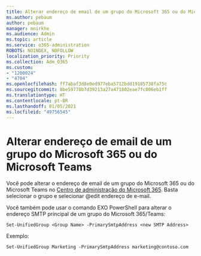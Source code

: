 ```yaml
---
title: Alterar endereço de email de um grupo do Microsoft 365 ou do Microsoft Teams
ms.author: pebaum
author: pebaum
manager: mnirkhe
ms.audience: Admin
ms.topic: article
ms.service: o365-administration
ROBOTS: NOINDEX, NOFOLLOW
localization_priority: Priority
ms.collection: Adm_O365
ms.custom:
- "1200024"
- "4704"
ms.openlocfilehash: ff7abaf3d8e0ed977eba5712bdd19185738fa75c
ms.sourcegitcommit: 8be59778b7d39213a27a471802eae7fc006eb1ff
ms.translationtype: HT
ms.contentlocale: pt-BR
ms.lasthandoff: 01/05/2021
ms.locfileid: "49756545"
---
```

# <a name="change-email-address-of-a-microsoft-365-group-or-microsoft-teams"></a>Alterar endereço de email de um grupo do Microsoft 365 ou do Microsoft Teams

Você pode alterar o endereço de email de um grupo do Microsoft 365 ou do Microsoft Teams no [Centro de administração do Microsoft 365](https://admin.microsoft.com/). Basta selecionar o grupo e selecionar @edit endereço de e-mail.

Você também pode usar o comando EXO PowerShell para alterar o endereço SMTP principal de um grupo do Microsoft 365/Teams:

`Set-UnifiedGroup <Group Name> -PrimarySmtpAddress <new SMTP Address>`

Exemplo:

`Set-UnifiedGroup Marketing -PrimarySmtpAddress marketing@contoso.com`
